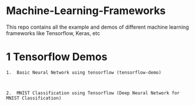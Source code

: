 # Machine-Learning-Frameworks
This repo contains all the example and demos of different machine learning frameworks like Tensorflow, Keras, etc

# 1 Tensorflow Demos
    1.  Basic Neural Network using tensorflow (tensorflow-demo)
    
    
    
    2.  MNIST Classification using Tensorflow (Deep Neural Network for MNIST Classification)
   
   
